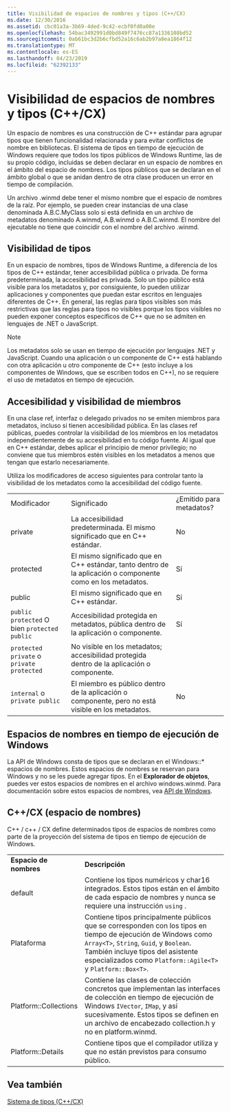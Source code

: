 ```yaml
---
title: Visibilidad de espacios de nombres y tipos (C++/CX)
ms.date: 12/30/2016
ms.assetid: cbc01a3a-3b69-4ded-9c42-ecbf0fd0a00e
ms.openlocfilehash: 54bac3492991d0bd849f7476cc87a1336108bd52
ms.sourcegitcommit: 0ab61bc3d2b6cfbd52a16c6ab2b97a8ea1864f12
ms.translationtype: MT
ms.contentlocale: es-ES
ms.lasthandoff: 04/23/2019
ms.locfileid: "62392133"
---
```

# <a name="namespaces-and-type-visibility-ccx-"></a>Visibilidad de espacios de nombres y tipos (C++/CX)

Un espacio de nombres es una construcción de C++ estándar para agrupar tipos que tienen funcionalidad relacionada y para evitar conflictos de nombre en bibliotecas. El sistema de tipos en tiempo de ejecución de Windows requiere que todos los tipos públicos de Windows Runtime, las de su propio código, incluidas se deben declarar en un espacio de nombres en el ámbito del espacio de nombres. Los tipos públicos que se declaran en el ámbito global o que se anidan dentro de otra clase producen un error en tiempo de compilación.

Un archivo .winmd debe tener el mismo nombre que el espacio de nombres de la raíz. Por ejemplo, se pueden crear instancias de una clase denominada A.B.C.MyClass solo si está definida en un archivo de metadatos denominado A.winmd, A.B.winmd o A.B.C.winmd. El nombre del ejecutable no tiene que coincidir con el nombre del archivo .winmd.

## <a name="type-visibility"></a>Visibilidad de tipos

En un espacio de nombres, tipos de Windows Runtime, a diferencia de los tipos de C++ estándar, tener accesibilidad pública o privada. De forma predeterminada, la accesibilidad es privada. Solo un tipo público está visible para los metadatos y, por consiguiente, lo pueden utilizar aplicaciones y componentes que puedan estar escritos en lenguajes diferentes de C++. En general, las reglas para tipos visibles son más restrictivas que las reglas para tipos no visibles porque los tipos visibles no pueden exponer conceptos específicos de C++ que no se admiten en lenguajes de .NET o JavaScript.

> [!NOTE]
> Los metadatos solo se usan en tiempo de ejecución por lenguajes .NET y JavaScript. Cuando una aplicación o un componente de C++ está hablando con otra aplicación u otro componente de C++ (esto incluye a los componentes de Windows, que se escriben todos en C++), no se requiere el uso de metadatos en tiempo de ejecución.

## <a name="member-accessibility-and-visibility"></a>Accesibilidad y visibilidad de miembros

En una clase ref, interfaz o delegado privados no se emiten miembros para metadatos, incluso si tienen accesibilidad pública. En las clases ref públicas, puedes controlar la visibilidad de los miembros en los metadatos independientemente de su accesibilidad en tu código fuente. Al igual que en C++ estándar, debes aplicar el principio de menor privilegio; no conviene que tus miembros estén visibles en los metadatos a menos que tengan que estarlo necesariamente.

Utiliza los modificadores de acceso siguientes para controlar tanto la visibilidad de los metadatos como la accesibilidad del código fuente.

||||
|-|-|-|
|Modificador|Significado|¿Emitido para metadatos?|
|private|La accesibilidad predeterminada. El mismo significado que en C++ estándar.|No|
|protected|El mismo significado que en C++ estándar, tanto dentro de la aplicación o componente como en los metadatos.|Sí|
|public|El mismo significado que en C++ estándar.|Sí|
|`public protected` O bien `protected public`|Accesibilidad protegida en metadatos, pública dentro de la aplicación o componente.|Sí|
|`protected private` o `private protected`|No visible en los metadatos; accesibilidad protegida dentro de la aplicación o componente.||
|`internal` o `private public`|El miembro es público dentro de la aplicación o componente, pero no está visible en los metadatos.|No|

## <a name="windows-runtime-namespaces"></a>Espacios de nombres en tiempo de ejecución de Windows

La API de Windows consta de tipos que se declaran en el Windows::\* espacios de nombres. Estos espacios de nombres se reservan para Windows y no se les puede agregar tipos. En el **Explorador de objetos**, puedes ver estos espacios de nombres en el archivo windows.winmd. Para documentación sobre estos espacios de nombres, vea [API de Windows](/uwp/api/).

## <a name="ccx-namespaces"></a>C++/CX (espacio de nombres)

C++ / c++ / CX define determinados tipos de espacios de nombres como parte de la proyección del sistema de tipos en tiempo de ejecución de Windows.

|||
|-|-|
|**Espacio de nombres**|**Descripción**|
|default|Contiene los tipos numéricos y char16 integrados. Estos tipos están en el ámbito de cada espacio de nombres y nunca se requiere una instrucción `using` .|
|Plataforma|Contiene tipos principalmente públicos que se corresponden con los tipos en tiempo de ejecución de Windows como `Array<T>`, `String`, `Guid`, y `Boolean`. También incluye tipos del asistente especializados como `Platform::Agile<T>` y `Platform::Box<T>`.|
|Platform::Collections|Contiene las clases de colección concretos que implementan las interfaces de colección en tiempo de ejecución de Windows `IVector`, `IMap`, y así sucesivamente. Estos tipos se definen en un archivo de encabezado collection.h y no en platform.winmd.|
|Platform::Details|Contiene tipos que el compilador utiliza y que no están previstos para consumo público.|

## <a name="see-also"></a>Vea también

[Sistema de tipos (C++/CX)](../cppcx/type-system-c-cx.md)
